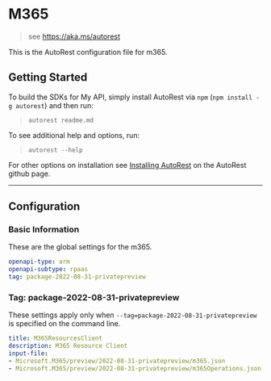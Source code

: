 # M365

> see https://aka.ms/autorest

This is the AutoRest configuration file for m365.

## Getting Started

To build the SDKs for My API, simply install AutoRest via `npm` (`npm install -g autorest`) and then run:

> `autorest readme.md`

To see additional help and options, run:

> `autorest --help`

For other options on installation see [Installing AutoRest](https://aka.ms/autorest/install) on the AutoRest github page.

---

## Configuration

### Basic Information

These are the global settings for the m365.

```yaml
openapi-type: arm
openapi-subtype: rpaas
tag: package-2022-08-31-privatepreview
```

### Tag: package-2022-08-31-privatepreview

These settings apply only when `--tag=package-2022-08-31-privatepreview` is specified on the command line.

```yaml $(tag) == 'package-2022-08-31-privatepreview'
title: M365ResourcesClient
description: M365 Resource Client
input-file:
- Microsoft.M365/preview/2022-08-31-privatepreview/m365.json
- Microsoft.M365/preview/2022-08-31-privatepreview/m365Operations.json
```